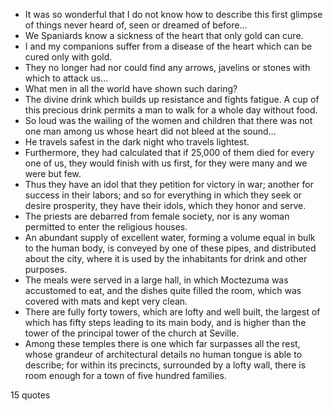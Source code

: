  - It was so wonderful that I do not know how to describe this first glimpse of things never heard of, seen or dreamed of before...
 - We Spaniards know a sickness of the heart that only gold can cure.
 - I and my companions suffer from a disease of the heart which can be cured only with gold.
 - They no longer had nor could find any arrows, javelins or stones with which to attack us...
 - What men in all the world have shown such daring?
 - The divine drink which builds up resistance and fights fatigue. A cup of this precious drink permits a man to walk for a whole day without food.
 - So loud was the wailing of the women and children that there was not one man among us whose heart did not bleed at the sound...
 - He travels safest in the dark night who travels lightest.
 - Furthermore, they had calculated that if 25,000 of them died for every one of us, they would finish with us first, for they were many and we were but few.
 - Thus they have an idol that they petition for victory in war; another for success in their labors; and so for everything in which they seek or desire prosperity, they have their idols, which they honor and serve.
 - The priests are debarred from female society, nor is any woman permitted to enter the religious houses.
 - An abundant supply of excellent water, forming a volume equal in bulk to the human body, is conveyed by one of these pipes, and distributed about the city, where it is used by the inhabitants for drink and other purposes.
 - The meals were served in a large hall, in which Moctezuma was accustomed to eat, and the dishes quite filled the room, which was covered with mats and kept very clean.
 - There are fully forty towers, which are lofty and well built, the largest of which has fifty steps leading to its main body, and is higher than the tower of the principal tower of the church at Seville.
 - Among these temples there is one which far surpasses all the rest, whose grandeur of architectural details no human tongue is able to describe; for within its precincts, surrounded by a lofty wall, there is room enough for a town of five hundred families.

15 quotes